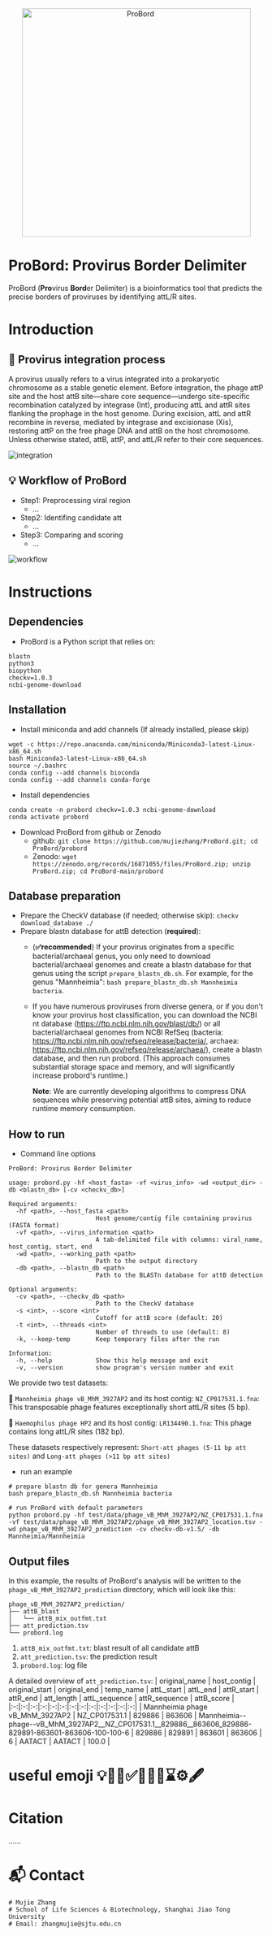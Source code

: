 <div align="center">
  <img src="https://github.com/user-attachments/assets/1e6a744b-1286-49a9-89b0-fe815ea30a35" alt="ProBord" width="450" />
</div>

# ProBord: **Pro**virus **Bord**er Delimiter
ProBord (**Pro**virus **Bord**er Delimiter) is a bioinformatics tool that predicts the precise borders of proviruses by identifying attL/R sites.

# Introduction
## 🧬 Provirus integration process

A provirus usually refers to a virus integrated into a prokaryotic chromosome as a stable genetic element. Before integration, the phage attP site and the host attB site—share core sequence—undergo site-specific recombination catalyzed by integrase (Int), producing attL and attR sites flanking the prophage in the host genome. During excision, attL and attR recombine in reverse, mediated by integrase and excisionase (Xis), restoring attP on the free phage DNA and attB on the host chromosome. Unless otherwise stated, attB, attP, and attL/R refer to their core sequences.

![integration](https://github.com/user-attachments/assets/7795a4b2-fdef-4b7f-8737-99b6bd4be02d)


## 💡 Workflow of ProBord

- Step1: Preprocessing viral region
  - ...
- Step2: Identifing candidate att
  - ...
- Step3: Comparing and scoring
  - ...

![workflow](https://github.com/user-attachments/assets/9cb7005f-0695-4f93-8b55-e4b6428b4d36)

# Instructions

## Dependencies
- ProBord is a Python script that relies on:
  
```
blastn
python3
biopython
checkv=1.0.3
ncbi-genome-download
```

## Installation

- Install miniconda and add channels (If already installed, please skip)
```
wget -c https://repo.anaconda.com/miniconda/Miniconda3-latest-Linux-x86_64.sh
bash Miniconda3-latest-Linux-x86_64.sh
source ~/.bashrc
conda config --add channels bioconda
conda config --add channels conda-forge
```
- Install dependencies
```
conda create -n probord checkv=1.0.3 ncbi-genome-download
conda activate probord
```
- Download ProBord from github or Zenodo
  - github: `git clone https://github.com/mujiezhang/ProBord.git; cd ProBord/probord`
  - Zenodo: `wget https://zenodo.org/records/16871055/files/ProBord.zip; unzip ProBord.zip; cd ProBord-main/probord`

## Database preparation
- Prepare the CheckV database (if needed; otherwise skip):  `checkv download_database ./ `
- Prepare blastn database for attB detection (**required**):
  - (**✅recommended**) If your provirus originates from a specific bacterial/archaeal genus, you only need to download bacterial/archaeal genomes and create a blastn database for that genus using the script `prepare_blastn_db.sh`. For example, for the genus "Mannheimia": `bash prepare_blastn_db.sh Mannheimia bacteria`.
  - If you have numerous proviruses from diverse genera, or if you don't know your provirus host classification, you can download the NCBI nt database (https://ftp.ncbi.nlm.nih.gov/blast/db/) or all bacterial/archaeal genomes from NCBI RefSeq (bacteria: https://ftp.ncbi.nlm.nih.gov/refseq/release/bacteria/, archaea: https://ftp.ncbi.nlm.nih.gov/refseq/release/archaea/), create a blastn database, and then run probord. (This approach consumes substantial storage space and memory, and will significantly increase probord's runtime.)
    
    **Note**: We are currently developing algorithms to compress DNA sequences while preserving potential attB sites, aiming to reduce runtime memory consumption.

## How to run
- Command line options
```
ProBord: Provirus Border Delimiter

usage: probord.py -hf <host_fasta> -vf <virus_info> -wd <output_dir> -db <blastn_db> [-cv <checkv_db>]

Required arguments:
  -hf <path>, --host_fasta <path>
                        Host genome/contig file containing provirus (FASTA format)
  -vf <path>, --virus_information <path>
                        A tab-delimited file with columns: viral_name, host_contig, start, end
  -wd <path>, --working_path <path>
                        Path to the output directory
  -db <path>, --blastn_db <path>
                        Path to the BLASTn database for attB detection

Optional arguments:
  -cv <path>, --checkv_db <path>
                        Path to the CheckV database
  -s <int>, --score <int>
                        Cutoff for attB score (default: 20)
  -t <int>, --threads <int>
                        Number of threads to use (default: 8)
  -k, --keep-temp       Keep temporary files after the run

Information:
  -h, --help            Show this help message and exit
  -v, --version         show program's version number and exit
```

We provide two test datasets:

🚩 `Mannheimia phage vB_MhM_3927AP2` and its host contig: `NZ_CP017531.1.fna`: This transposable phage features exceptionally short attL/R sites (5 bp).

🚩 `Haemophilus phage HP2` and its host contig: `LR134490.1.fna`: This phage contains long attL/R sites (182 bp).

These datasets respectively represent: `Short-att phages (5-11 bp att sites)` and `Long-att phages (>11 bp att sites)`
- run an example
```
# prepare blastn db for genera Mannheimia
bash prepare_blastn_db.sh Mannheimia bacteria

# run ProBord with default parameters
python probord.py -hf test/data/phage_vB_MhM_3927AP2/NZ_CP017531.1.fna  -vf test/data/phage_vB_MhM_3927AP2/phage_vB_MhM_3927AP2_location.tsv -wd phage_vB_MhM_3927AP2_prediction -cv checkv-db-v1.5/ -db Mannheimia/Mannheimia
```

## Output files
In this example, the results of ProBord's analysis will be written to the `phage_vB_MhM_3927AP2_prediction` directory, which will look like this:
```
phage_vB_MhM_3927AP2_prediction/
├── attB_blast
│   └── attB_mix_outfmt.txt
├── att_prediction.tsv
└── probord.log
```
1. `attB_mix_outfmt.txt`: blast result of all candidate attB
2. `att_prediction.tsv`: the prediction result
3. `probord.log`: log file

A detailed overview of `att_prediction.tsv`:
| original_name | host_contig | original_start | original_end | temp_name | attL_start | attL_end | attR_start | attR_end | att_length | attL_sequence | attR_sequence | attB_score |
|:-:|:-:|:-:|:-:|:-:|:-:|:-:|:-:|:-:|:-:|:-:|:-:|:-:|
| Mannheimia phage vB_MhM_3927AP2 | NZ_CP017531.1 | 829886 | 863606 | Mannheimia--phage--vB_MhM_3927AP2__NZ_CP017531.1__829886__863606_829886-829891-863601-863606-100-100-6 | 829886 | 829891 | 863601 | 863606 | 6 | AATACT | AATACT | 100.0 |

# useful emoji 💡🧬🔆✅🎉🚀🚩⌛⚙️🖋️

# Citation
......

# 📬 Contact
```
# Mujie Zhang
# School of Life Sciences & Biotechnology, Shanghai Jiao Tong University
# Email: zhangmujie@sjtu.edu.cn
```
